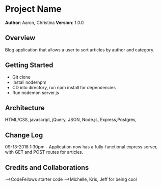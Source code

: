 


# Project Name

**Author**: Aaron, Christina
**Version**: 1.0.0 

## Overview
<!-- Provide a high level overview of what this application is and why you are building it, beyond the fact that it's an assignment for a Code Fellows 301 class. (i.e. What's your problem domain?) -->
Blog application that allows a user to sort articles by author and category.

## Getting Started
<!-- What are the steps that a user must take in order to build this app on their own machine and get it running? -->
* Git clone
* Install node/npm
* CD into directory, run npm install for dependencies
* Run nodemon server.js

## Architecture
<!-- Provide a detailed description of the application design. What technologies (languages, libraries, etc) you're using, and any other relevant design information. -->
HTML/CSS, javascript, jQuery, JSON, Node.js, Express,Postgres, 

## Change Log
<!-- Use this are to document the iterative changes made to your application as each feature is successfully implemented. Use time stamps. Here's an examples:-->

09-13-2018 1:30pm - Application now has a fully-functional express server, with GET and POST routes for articles.

## Credits and Collaborations
<!-- Give credit (and a link) to other people or resources that helped you build this application. -->
-->CodeFellows starter code
-->Michelle, Kris, Jeff for being cool
```
